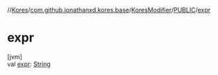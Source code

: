 //[Kores](../../../../index.md)/[com.github.jonathanxd.kores.base](../../index.md)/[KoresModifier](../index.md)/[PUBLIC](index.md)/[expr](expr.md)

# expr

[jvm]\
val [expr](expr.md): [String](https://kotlinlang.org/api/latest/jvm/stdlib/kotlin/-string/index.html)
